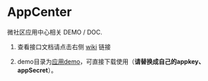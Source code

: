 AppCenter
=========

微社区应用中心相关 DEMO / DOC.

1. 查看接口文档请点击右侧 [wiki](https://github.com/Tencent-WSQ-DEV/AppCenter/wiki/OpenAPI-Overview) 链接

2. demo目录为[应用demo](https://github.com/Tencent-WSQ-DEV/AppCenter/tree/master/demo)，可直接下载使用（**请替换成自己的appkey、appSecret**）。
